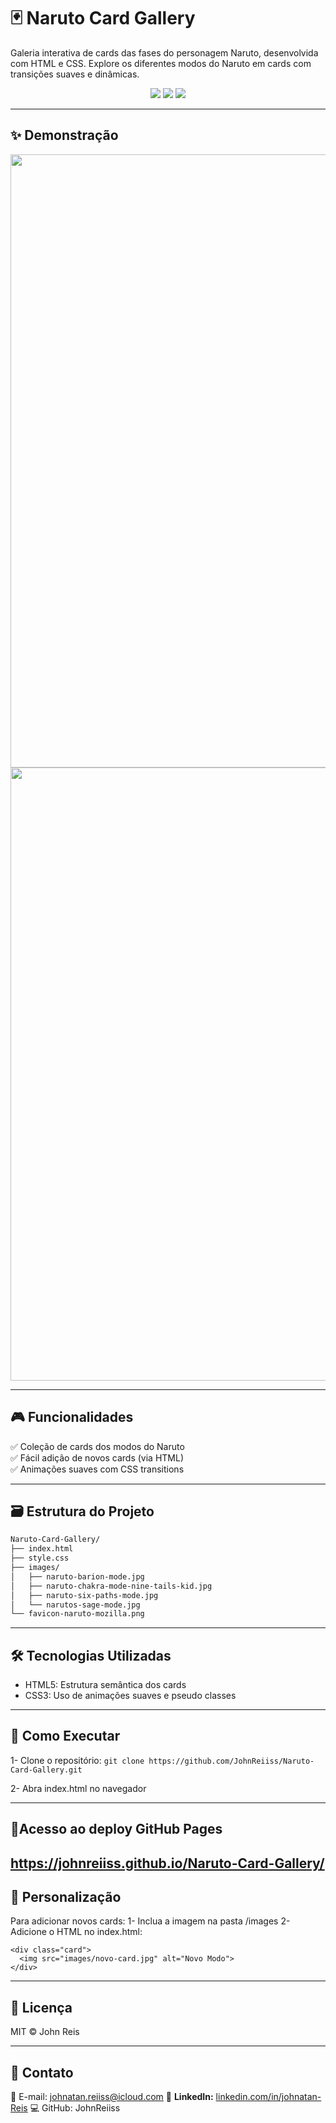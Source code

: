 # 🃏 Naruto Card Gallery

Galeria interativa de cards das fases do personagem Naruto, desenvolvida com HTML e CSS. Explore os diferentes modos do Naruto em cards com transições suaves e dinâmicas.

<div align="center">
  <img src="https://img.shields.io/badge/HTML5-E34F26?style=for-the-badge&logo=html5&logoColor=white">
  <img src="https://img.shields.io/badge/CSS3-1572B6?style=for-the-badge&logo=css3&logoColor=white">
  <img src="https://img.shields.io/badge/GitHub-100000?style=for-the-badge&logo=github&logoColor=white">
</div>

---

## ✨ Demonstração
<div align="center">
  <img width="1914" height="981" alt="Captura de tela 2025-07-15 094912" src="https://github.com/user-attachments/assets/859920e9-f78f-464f-bb5c-abc601f23d99" />
</div>
<div align="center">
  <img width="1909" height="981" alt="Captura de tela 2025-07-15 094931" src="https://github.com/user-attachments/assets/5f9fa15a-d68a-463d-b96d-f8423969f526" />
</div>

---

## 🎮 Funcionalidades
✅ Coleção de cards dos modos do Naruto   
✅ Fácil adição de novos cards (via HTML)  
✅ Animações suaves com CSS transitions  

---

## 🗃️ Estrutura do Projeto
```bash
Naruto-Card-Gallery/
├── index.html
├── style.css
├── images/
│   ├── naruto-barion-mode.jpg
│   ├── naruto-chakra-mode-nine-tails-kid.jpg
│   ├── naruto-six-paths-mode.jpg
│   └── narutos-sage-mode.jpg
└── favicon-naruto-mozilla.png
```
---

## 🛠️ Tecnologias Utilizadas
- HTML5: Estrutura semântica dos cards
- CSS3: Uso de animações suaves e pseudo classes

---

## 🚀 Como Executar
1- Clone o repositório:
```git clone https://github.com/JohnReiiss/Naruto-Card-Gallery.git```

2- Abra index.html no navegador

---

## 🔗Acesso ao deploy GitHub Pages
https://johnreiiss.github.io/Naruto-Card-Gallery/
---

## 🎨 Personalização
Para adicionar novos cards:
1- Inclua a imagem na pasta /images
2- Adicione o HTML no index.html:
```
<div class="card">
  <img src="images/novo-card.jpg" alt="Novo Modo">
</div>
```
---

## 📄 Licença
MIT © John Reis

---

## 📱 Contato
📧 E-mail: johnatan.reiiss@icloud.com
🔗 **LinkedIn:** [linkedin.com/in/johnatan-Reis](https://www.linkedin.com/in/johnatan-dos-santos-reis-945092b7/)
💻 GitHub: JohnReiiss


